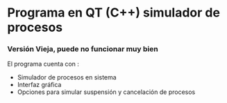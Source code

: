 # Programa en QT (C++) simulador de procesos

### Versión Vieja, puede no funcionar muy bien

El programa cuenta con :
- Simulador de procesos en sistema
- Interfaz gráfica
- Opciones para simular suspensión y cancelación de procesos
